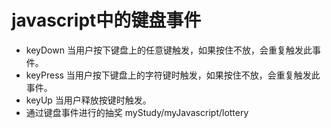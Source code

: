 # javascript中的键盘事件
- keyDown 当用户按下键盘上的任意键触发，如果按住不放，会重复触发此事件。
- keyPress 当用户按下键盘上的字符键时触发，如果按住不放，会重复触发此事件。
- keyUp 当用户释放按键时触发。
- 通过键盘事件进行的抽奖 myStudy/myJavascript/lottery
